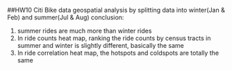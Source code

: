 ##HW10 Citi Bike data geospatial analysis by splitting data into winter(Jan & Feb) and summer(Jul & Aug)
conclusion:</br>
1. summer rides are much more than winter rides</br>
2. In ride counts heat map, ranking the ride counts by census tracts in summer and winter is slightly different, basically the same</br>
3. In ride correlation heat map, the hotspots and coldspots are totally the same</br>
